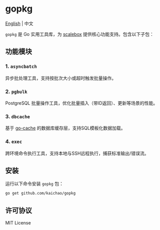 # gopkg

[English](README.md) | 中文

`gopkg` 是 Go 实用工具库，为 [scalebox](https://github.com/kaichao/scalebox) 提供核心功能支持。包含以下子包：

## 功能模块

### 1. `asyncbatch`
异步批处理工具，支持按批次大小或超时触发批量操作。

### 2. `pgbulk`
PostgreSQL 批量操作工具，优化批量插入（带ID返回）、更新等场景的性能。

### 3. `dbcache`
基于 [go-cache](https://github.com/patrickmn/go-cache) 的数据库缓存层，支持SQL模板化数据加载。

### 4. `exec`
跨环境命令执行工具，支持本地与SSH远程执行，捕获标准输出/错误流。


## 安装

运行以下命令安装 `gopkg` 包：

```sh
go get github.com/kaichao/gopkg
```

## 许可协议

MIT License
